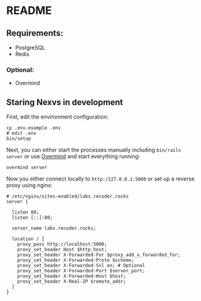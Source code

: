 # README

## Requirements:
- PostgreSQL
- Redis

### Optional:
- Overmind


## Staring Nexvs in development

First, edit the environment configuration:

    cp .env.example .env
    # edit .env
    bin/setup

Next, you can either start the processes manually including `bin/rails server`
or use [Overmind](https://github.com/DarthSim/overmind#usage) and start everything running:

    overmind server

Now you either connect locally to `http:/127.0.0.1:5000` or set up a reverse proxy using nginx:

    # /etc/nginx/sites-enabled/labs.recoder.rocks
    server {

      listen 80;
      listen [::]:80;

      server_name labs.recoder.rocks;

      location / {
        proxy_pass http://localhost:5000;
        proxy_set_header Host $http_host;
        proxy_set_header X-Forwarded-For $proxy_add_x_forwarded_for;
        proxy_set_header X-Forwarded-Proto $scheme;
        proxy_set_header X-Forwarded-Ssl on; # Optional
        proxy_set_header X-Forwarded-Port $server_port;
        proxy_set_header X-Forwarded-Host $host;
        proxy_set_header X-Real-IP $remote_addr;
      }
    }
